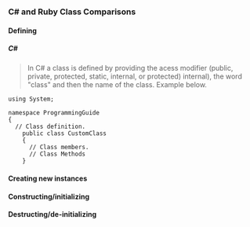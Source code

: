 ### C# and Ruby Class Comparisons

#### Defining
  ##### C#
  > In C# a class is defined by providing the acess modifier (public, private, protected, static, internal, or protected) internal), the word "class" and then the name of the class. Example below.
    
```
using System;

namespace ProgrammingGuide
{
  // Class definition.
    public class CustomClass
    {
      // Class members.
      // Class Methods
    }
```

#### Creating new instances

#### Constructing/initializing

#### Destructing/de-initializing
